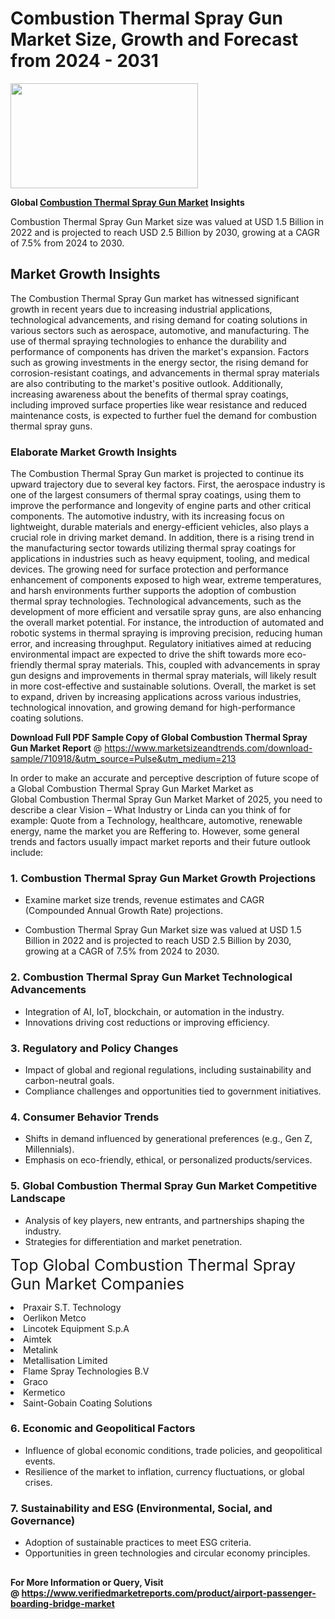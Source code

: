 <H1>Combustion Thermal Spray Gun Market Size, Growth and Forecast from 2024 - 2031</H1><img class="aligncenter size-medium wp-image-584254" src="https://thirdeyenews.in/wp-content/uploads/2024/09/Global-Market-Research-300x168.jpeg" alt="" width="300" height="168" /><p><strong>Global&nbsp;<a href="https://www.marketsizeandtrends.com/download-sample/710918/&amp;utm_source=Pulse&amp;utm_medium=213">Combustion Thermal Spray Gun Market</a> Insights</strong></p><p>Combustion Thermal Spray Gun Market size was valued at USD 1.5 Billion in 2022 and is projected to reach USD 2.5 Billion by 2030, growing at a CAGR of 7.5% from 2024 to 2030.</p><p><h2>Market Growth Insights</h2> The Combustion Thermal Spray Gun market has witnessed significant growth in recent years due to increasing industrial applications, technological advancements, and rising demand for coating solutions in various sectors such as aerospace, automotive, and manufacturing. The use of thermal spraying technologies to enhance the durability and performance of components has driven the market's expansion. Factors such as growing investments in the energy sector, the rising demand for corrosion-resistant coatings, and advancements in thermal spray materials are also contributing to the market's positive outlook. Additionally, increasing awareness about the benefits of thermal spray coatings, including improved surface properties like wear resistance and reduced maintenance costs, is expected to further fuel the demand for combustion thermal spray guns. <h3>Elaborate Market Growth Insights</h3> The Combustion Thermal Spray Gun market is projected to continue its upward trajectory due to several key factors. First, the aerospace industry is one of the largest consumers of thermal spray coatings, using them to improve the performance and longevity of engine parts and other critical components. The automotive industry, with its increasing focus on lightweight, durable materials and energy-efficient vehicles, also plays a crucial role in driving market demand. In addition, there is a rising trend in the manufacturing sector towards utilizing thermal spray coatings for applications in industries such as heavy equipment, tooling, and medical devices. The growing need for surface protection and performance enhancement of components exposed to high wear, extreme temperatures, and harsh environments further supports the adoption of combustion thermal spray technologies. Technological advancements, such as the development of more efficient and versatile spray guns, are also enhancing the overall market potential. For instance, the introduction of automated and robotic systems in thermal spraying is improving precision, reducing human error, and increasing throughput. Regulatory initiatives aimed at reducing environmental impact are expected to drive the shift towards more eco-friendly thermal spray materials. This, coupled with advancements in spray gun designs and improvements in thermal spray materials, will likely result in more cost-effective and sustainable solutions. Overall, the market is set to expand, driven by increasing applications across various industries, technological innovation, and growing demand for high-performance coating solutions. </p><p><span class=""><strong>Download Full PDF Sample Copy of Global Combustion Thermal Spray Gun Market Report</strong> @ <a href="https://www.marketsizeandtrends.com/download-sample/710918/&amp;utm_source=Pulse&amp;utm_medium=213" target="_blank">https://www.marketsizeandtrends.com/download-sample/710918/&amp;utm_source=Pulse&amp;utm_medium=213</a></span></p><p>In order to make an accurate and perceptive description of future scope of a Global&nbsp;Combustion Thermal Spray Gun Market Market as Global&nbsp;Combustion Thermal Spray Gun Market Market of 2025, you need to describe a clear Vision &ndash; What Industry or Linda can you think of for example: Quote from a Technology, healthcare, automotive, renewable energy, name the market you are Reffering to. However, some general trends and factors usually impact market reports and their future outlook include:</p><h3>1.&nbsp;<strong>Combustion Thermal Spray Gun Market Growth Projections</strong></h3><ul><li>Examine market size trends, revenue estimates and CAGR (Compounded Annual Growth Rate) projections.</li><li><p>Combustion Thermal Spray Gun Market size was valued at USD 1.5 Billion in 2022 and is projected to reach USD 2.5 Billion by 2030, growing at a CAGR of 7.5% from 2024 to 2030.</p></li></ul><h3>2.&nbsp;<strong>Combustion Thermal Spray Gun Market Technological Advancements</strong></h3><ul><li>Integration of AI, IoT, blockchain, or automation in the industry.</li><li>Innovations driving cost reductions or improving efficiency.</li></ul><h3>3.&nbsp;<strong>Regulatory and Policy Changes</strong></h3><ul><li>Impact of global and regional regulations, including sustainability and carbon-neutral goals.</li><li>Compliance challenges and opportunities tied to government initiatives.</li></ul><h3>4.&nbsp;<strong>Consumer Behavior Trends</strong></h3><ul><li>Shifts in demand influenced by generational preferences (e.g., Gen Z, Millennials).</li><li>Emphasis on eco-friendly, ethical, or personalized products/services.</li></ul><h3>5.&nbsp;<strong>Global Combustion Thermal Spray Gun Market Competitive Landscape</strong></h3><ul><li>Analysis of key players, new entrants, and partnerships shaping the industry.</li><li>Strategies for differentiation and market penetration.</li></ul><p data-pm-slice="1 1 []"><span style="color: inherit; font-family: inherit; font-size: 25px;">Top Global Combustion Thermal Spray Gun Market Companies</span></p><div class="" data-test-id=""><p><li>Praxair S.T. Technology</li><li> Oerlikon Metco</li><li> Lincotek Equipment S.p.A</li><li> Aimtek</li><li> Metalink</li><li> Metallisation Limited</li><li> Flame Spray Technologies B.V</li><li> Graco</li><li> Kermetico</li><li> Saint-Gobain Coating Solutions</li></p></div><h3>6.&nbsp;<strong>Economic and Geopolitical Factors</strong></h3><ul><li>Influence of global economic conditions, trade policies, and geopolitical events.</li><li>Resilience of the market to inflation, currency fluctuations, or global crises.</li></ul><h3>7.&nbsp;<strong>Sustainability and ESG (Environmental, Social, and Governance)</strong></h3><ul><li>Adoption of sustainable practices to meet ESG criteria.</li><li>Opportunities in green technologies and circular economy principles.</li></ul><h2><strong style="font-size: 14px;">For More Information or Query, Visit @&nbsp;</strong><a style="background-color: #ffffff; font-size: 14px;" href="https://www.marketsizeandtrends.com/report/combustion-thermal-spray-gun-market/" target="_blank">https://www.verifiedmarketreports.com/product/airport-passenger-boarding-bridge-market</a></h2>
